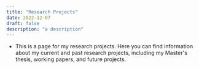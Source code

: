 ```yaml
---
title: "Research Projects"
date: 2022-12-07
draft: false
description: "a description"
---
```


- This is a page for my research projects. Here you can find information about my current and past research projects, including my Master's thesis, working papers, and future projects.